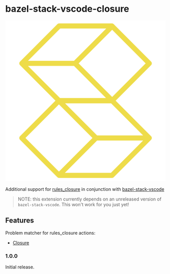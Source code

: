 # bazel-stack-vscode-closure

![](./stackb-closure.png)

Additional support for [rules_closure](https://github.com/bazelbuild/rules_closure) in
conjunction with [bazel-stack-vscode](https://marketplace.visualstudio.com/items?itemName=StackBuild.bazel-stack-vscode)

> NOTE: this extension currently depends on an unreleased version of
> `bazel-stack-vscode`. This won't work for you just yet!

## Features

Problem matcher for rules_closure actions:

- [Closure](https://github.com/bazelbuild/rules_closure/blob/6ae872860072237664c5515410a0bc54e219e558/closure/compiler/closure_js_library.bzl#L295)

### 1.0.0

Initial release.
